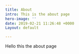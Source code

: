 ```yaml
---
title: About
intro: This is the about page
hero-image: ''
date: 2019-02-21 11:26:48 +0000
Layout: default

---
```

Hello this the about page
